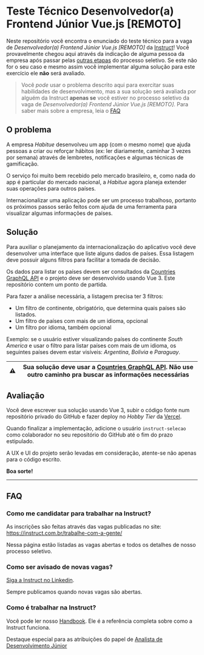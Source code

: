 # Teste Técnico Desenvolvedor(a) Frontend Júnior Vue.js [REMOTO]

Neste repositório você encontra o enunciado do teste técnico para a vaga de
_Desenvolvedor(a) Frontend Júnior Vue.js [REMOTO]_ da 
[Instruct](https://instruct.com.br/)! Você provavelmente chegou aqui através da 
indicação de alguma pessoa da empresa após passar pelas 
[outras etapas](https://instruct.com.br/trabalhe-com-a-gente/processo-de-selecao/)
do processo seletivo. Se este não for o seu caso e mesmo assim você implementar
alguma solução para este exercício ele **não** será avaliado.

> Você _pode_ usar o problema descrito aqui para exercitar suas habilidades de
> desenvolvimento, mas a sua solução será avaliada por alguém da Instruct
> **apenas se** você estiver no processo seletivo da vaga de _Desenvolvedor(a) 
> Frontend Júnior Vue.js [REMOTO]_.
Para saber mais sobre a empresa, leia o [FAQ](#FAQ)

## O problema

A empresa _Habitue_ desenvolveu um app (com o mesmo nome) que ajuda pessoas a
criar ou reforçar hábitos (ex: ler diariamente, caminhar 3 vezes por semana)
através de lembretes, notificações e algumas técnicas de gamificação.

O serviço foi muito bem recebido pelo mercado brasileiro, e, como nada do app é 
particular do mercado nacional, a _Habitue_ agora planeja extender suas
operações para outros países.

Internacionalizar uma aplicação pode ser um processo trabalhoso, portanto os
próximos passos serão feitos com ajuda de uma ferramenta para visualizar
algumas informações de países.

## Solução

Para auxiliar o planejamento da internacionalização do aplicativo você deve
desenvolver uma interface que liste alguns dados de países. Essa listagem deve
possuir alguns filtros para facilitar a tomada de decisão.

Os dados para listar os países devem ser consultados da
[Countries GraphQL API](https://countries.trevorblades.com/graphql) e o projeto
deve ser desenvolvido usando Vue 3. Este repositório contem um ponto de partida.

Para fazer a análise necessária, a listagem precisa ter 3 filtros:
- Um filtro de continente, obrigatório, que determina quais países são listados.
- Um filtro de países com mais de um idioma, opcional
- Um filtro por idioma, também opcional

Exemplo: se o usuário estiver visualizando países do continente _South America_ 
e usar o filtro para listar países com mais de um idioma, os seguintes países
devem estar visíveis: _Argentina_, _Bolivia_ e _Paraguay_.

| ⚠️ | Sua solução deve usar a [Countries GraphQL API](https://countries.trevorblades.com/graphql). Não use outro caminho pra buscar as informações necessárias |
| --- | --- |

## Avaliação

Você deve escrever sua solução usando Vue 3, subir o código fonte num
repositório privado do GitHub e fazer deploy no _Hobby Tier_ da
[Vercel](https://vercel.com/).

Quando finalizar a implementação, adicione o usuário `instruct-selecao` como
colaborador no seu repositório do GitHub até o fim do prazo estipulado.

A UX e UI do projeto serão levadas em consideração, atente-se não apenas para o
código escrito.

**Boa sorte!**

---

## FAQ

### Como me candidatar para trabalhar na Instruct?

As inscrições são feitas através das vagas publicadas no site: https://instruct.com.br/trabalhe-com-a-gente/

Nessa página estão listadas as vagas abertas e todos os detalhes de nosso
processo seletivo.

### Como ser avisado de novas vagas?

[Siga a Instruct no Linkedin](https://www.linkedin.com/company/instructbr).

Sempre publicamos quando novas vagas são abertas.

### Como é trabalhar na Instruct?

Você pode ler nosso [Handbook](https://github.com/instruct-br/handbook). Ele é a referência completa sobre como a Instruct funciona.

Destaque especial para as atribuições do papel de [Analista de Desenvolvimento Júnior](https://github.com/instruct-br/handbook/blob/main/papeis.md#analista-de-desenvolvimento-j%C3%BAnior)
